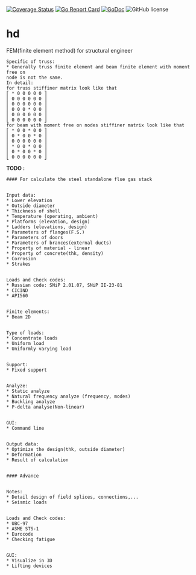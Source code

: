 [![Coverage Status](https://coveralls.io/repos/github/Konstantin8105/hd/badge.svg?branch=master)](https://coveralls.io/github/Konstantin8105/hd?branch=master)
[![Go Report Card](https://goreportcard.com/badge/github.com/Konstantin8105/hd)](https://goreportcard.com/report/github.com/Konstantin8105/hd)
[![GoDoc](https://godoc.org/github.com/Konstantin8105/hd?status.svg)](https://godoc.org/github.com/Konstantin8105/hd)
![GitHub license](https://img.shields.io/badge/license-MIT-blue.svg)

# hd

FEM(finite element method) for structural engineer

```
Specific of truss:
* Generally truss finite element and beam finite element with moment free on 
node is not the same.
In detail:
for truss stiffiner matrix look like that
⎡ * 0 0 0 0 0 ⎤
⎢ 0 0 0 0 0 0 ⎥
⎢ 0 0 0 0 0 0 ⎥
⎢ 0 0 0 * 0 0 ⎥
⎢ 0 0 0 0 0 0 ⎥
⎣ 0 0 0 0 0 0 ⎦
for beam with moment free on nodes stiffiner matrix look like that
⎡ * 0 0 * 0 0 ⎤
⎢ 0 * 0 0 * 0 ⎥
⎢ 0 0 0 0 0 0 ⎥
⎢ * 0 0 * 0 0 ⎥
⎢ 0 * 0 0 * 0 ⎥
⎣ 0 0 0 0 0 0 ⎦
```

**TODO :**
```
#### For calculate the steel standalone flue gas stack


Input data:
* Lower elevation
* Outside diameter
* Thickness of shell
* Temperature (operating, ambient)
* Platforms (elevation, design)
* Ladders (elevations, design)
* Parameters of flanges(F.S.)
* Parameters of doors
* Parameters of brances(external ducts)
* Property of material - linear
* Property of concrete(thk, density)
* Corrosion
* Strakes


Loads and Check codes:
* Russian code: SNiP 2.01.07, SNiP II-23-81
* CICIND
* API560


Finite elements:
* Beam 2D


Type of loads:
* Concentrate loads
* Uniform load
* Uniformly varying load


Support:
* Fixed support


Analyze:
* Static analyze
* Natural frequency analyze (frequency, modes)
* Buckling analyze
* P-delta analyse(Non-linear)


GUI:
* Command line


Output data:
* Optimize the design(thk, outside diameter)
* Deformation
* Result of calculation


#### Advance


Notes:
* Detail design of field splices, connections,...
* Seismic loads


Loads and Check codes:
* UBC-97
* ASME STS-1
* Eurocode
* Checking fatigue


GUI:
* Visualize in 3D
* Lifting devices
```
